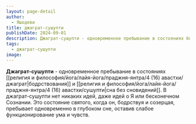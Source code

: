 ```yaml
---
layout: page-detail
author:
  - Яшодеви
title: джаграт-сушупти
publishDate: 2024-09-01
description: Джаграт-сушупти - одновременное пребывание в состояниях бодрствования и сна без сновидений. В джаграт-сушупти нет никаких идей, даже идей о Я или бесконечном Сознании.
tags:
  - джаграт-сушупти
image:
---
```

**Джаграт-сушупти** - одновременное пребывание в состояниях [[религия и философия/йога/лайя-йога/праджня-янтра/4 (16) авастхи/джаграт|бодрствования]] и [[религия и философия/йога/лайя-йога/праджня-янтра/4 (16) авастхи/сушупти|сна без сновидений]]. В джаграт-сушупти нет никаких идей, даже идей о Я или бесконечном Сознании. Это состояние святого, когда он, бодрствуя и созерцая, пребывает одновременно в глубоком сне, оставив слабое функционирование ума и чувств.

